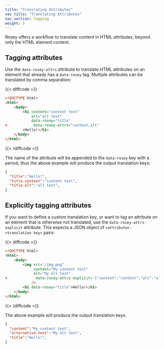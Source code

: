 ```yaml
---
title: "Translating Attributes"
nav_title: "Translating Attributes"
nav_section: Tagging
weight: 5
---
```


Rosey offers a workflow to translate content in HTML attributes, beyond only the HTML element content.

## Tagging attributes

Use the `data-rosey-attrs` attribute to translate HTML attributes on an element that already has a `data-rosey` tag. Multiple attributes can be translated by comma separation:

{{< diffcode >}}
```html
<!DOCTYPE html>
<html>
    <body>
        <h1 content="content text"
            alt="alt text"
            data-rosey="title"
+            data-rosey-attrs="content,alt"
        >Hello!</h1>
    </body>
</html>
```
{{< /diffcode >}}

The name of the attribute will be appended to the `data-rosey` key with a period, thus the above example will produce the output translation keys:

```json
{
  "title":"Hello!",
  "title.content":"content text",
  "title.alt":"alt text",
}
```

## Explicitly tagging attributes

If you want to define a custom translation key, or want to tag an attribute on an element that is otherwise not translated, use the `data-rosey-attrs-explicit` attribute. This expects a JSON object of `<attribute>: <translation key>` pairs:

{{< diffcode >}}
```html
<!DOCTYPE html>
<html>
    <body>
        <img src="/img.png"
             content="My content text"
             alt="My alt text"
+             data-rosey-attrs-explicit='{"content":"content","alt":"alternative-text"}'
            />
        <h1 data-rosey="title">Hello!</h1>
    </body>
</html>
```
{{< /diffcode >}}

The above example will produce the output translation keys:

```json
{
  "content":"My content text",
  "alternative-text":"My alt text",
  "title":"Hello!",
}
```